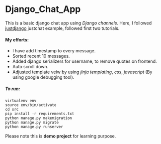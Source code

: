 # Django_Chat_App

This is a basic django chat app using *Django channels*. Here, I followed [justdjango](https://github.com/justdjango/justchat) justchat example, followed first two tutorials.

#### My efforts:
* I have add timestamp to every message.
* Sorted recent 10 messages.
* Added django serializers for username, to remove quotes on frontend.
* Auto scroll down.
* Adjusted template veiw by using *jinja templating*, *css*, *javascript* (By using google debugging tool).


##### To run:

```
virtualenv env
source env/bin/activate
cd src
pip install -r requirements.txt
python manage.py makemigration
python manage.py migrate
python manage.py runserver
```

Please note this is **demo project** for learning purpose. 

